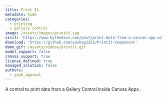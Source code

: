 ```yaml
---
title: Print It
metadate: hide
categories:
  - printing
  - gallery control
image: /assets/images/printit.jpg
visit: 'https://www.bythedevs.com/post/print-data-from-a-canvas-app-without-using-msflow'
download: 'https://github.com/yashag2255/PrintIt-Component'
demo_gif: /assets/videos/printit.gif
model_support: false
canvas_support: true
license_defined: true
managed_solution: false
authors:
  - yash_agarwal
---
```


A control to print data from a Gallery Control inside Canvas Apps.
